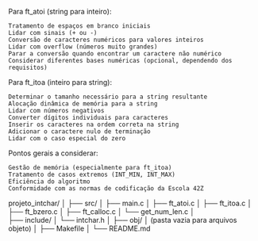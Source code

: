 
Para ft_atoi (string para inteiro):

    Tratamento de espaços em branco iniciais
    Lidar com sinais (+ ou -)
    Conversão de caracteres numéricos para valores inteiros
    Lidar com overflow (números muito grandes)
    Parar a conversão quando encontrar um caractere não numérico
    Considerar diferentes bases numéricas (opcional, dependendo dos requisitos)

Para ft_itoa (inteiro para string):

    Determinar o tamanho necessário para a string resultante
    Alocação dinâmica de memória para a string
    Lidar com números negativos
    Converter dígitos individuais para caracteres
    Inserir os caracteres na ordem correta na string
    Adicionar o caractere nulo de terminação
    Lidar com o caso especial do zero

Pontos gerais a considerar:

    Gestão de memória (especialmente para ft_itoa)
    Tratamento de casos extremos (INT_MIN, INT_MAX)
    Eficiência do algoritmo
    Conformidade com as normas de codificação da Escola 42Z


projeto_intchar/
│
├── src/
│   ├── main.c
│   ├── ft_atoi.c
│   ├── ft_itoa.c
│   ├── ft_bzero.c
│   ├── ft_calloc.c
│   └── get_num_len.c
│	
├── include/
│   └── intchar.h
│
├── obj/
│   (pasta vazia para arquivos objeto)
│
├── Makefile
│
└── README.md


